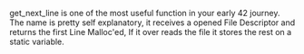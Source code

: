 get_next_line is one of the most useful function in your early 42 journey. The name is pretty self explanatory, it receives a opened File Descriptor and returns the first Line Malloc'ed, If it over reads the file it stores the rest on a static variable.
